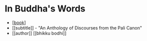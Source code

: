 # In Buddha's Words

- [[book]]
- [[subtitle]] - "An Anthology of Discourses from the Pali Canon"
- [[author]] [[bhikku bodhi]]


[//begin]: # "Autogenerated link references for markdown compatibility"
[book]: book "Book"
[//end]: # "Autogenerated link references"